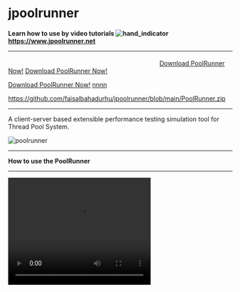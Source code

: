 # jpoolrunner 
#### Learn how to use by video tutorials ![hand_indicator](https://user-images.githubusercontent.com/108230246/189908783-7740c721-a59c-4c61-89c0-165e4ed53e2d.gif) <a href="https://www.jpoolrunner.net">https://www.jpoolrunner.net</a> <hr>
&emsp;&emsp;&emsp;&emsp;&emsp;&emsp;&emsp;&emsp;&emsp;&emsp;&emsp;&emsp;&emsp;&emsp;&emsp;&emsp;&emsp;&emsp;&emsp;&emsp;&emsp;&emsp;&emsp;&emsp;
 <a href="https://github.com/faisalbahadurhu/jpoolrunner/blob/9f377ca3d5664ff2e53ae0af084b79a691fc3c7c/PoolRunner.zip">Download PoolRunner Now!</a> 
 [Download PoolRunner Now!](https://github.com/faisalbahadurhu/jpoolrunner/blob/9f377ca3d5664ff2e53ae0af084b79a691fc3c7c/PoolRunner.zip)

 [Download PoolRunner Now!](https://github.com/faisalbahadurhu/jpoolrunner/blob/main/PoolRunner.zip)
 [nnnn](https://github.com/faisalbahadurhu/jpoolrunner/blob/ae76d6c43773595031a4bb91a13e8ec60a979ea4/PoolRunner.zip)

 https://github.com/faisalbahadurhu/jpoolrunner/blob/main/PoolRunner.zip



 <hr>
A client-server based extensible performance testing simulation tool for Thread Pool System.

![poolrunner](https://user-images.githubusercontent.com/108230246/189495284-322dff07-8973-4030-8215-039a9416504a.jpg)
<hr>
<b>How to use the PoolRunner</b> <br>
 <hr>
<video width="320px" height="240px" src="https://github.com/user-attachments/assets/e34b71f1-76b3-458b-82b4-60e4a75502c9"></video> 



